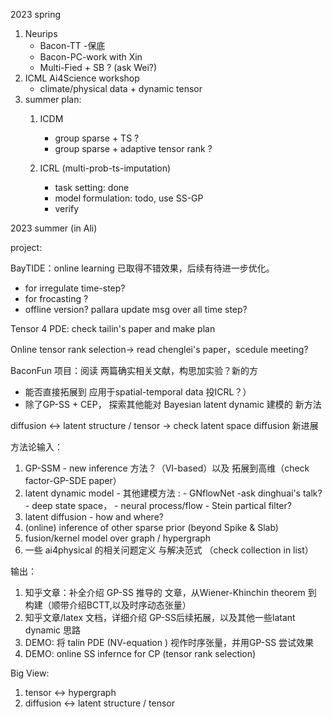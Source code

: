 
2023 spring

1.  Neurips 
       - Bacon-TT -保底
       - Bacon-PC-work with Xin
       - Multi-Fied + SB ? (ask Wei?)
2.  ICML Ai4Science workshop
       - climate/physical data + dynamic tensor   
3.  summer plan:
    1.  ICDM
           - group sparse + TS ?
           - group sparse + adaptive tensor rank ?   
  
    2.  ICRL (multi-prob-ts-imputation)
           - task setting: done
           - model formulation: todo, use SS-GP 
           - verify 


2023 summer (in Ali)

project:

BayTIDE：online learning 已取得不错效果，后续有待进一步优化。
- for irregulate time-step?
- for frocasting ?
- offline version? pallara update msg over all time step?

Tensor 4 PDE: check tailin's paper and make plan 

Online tensor rank selection-> read chenglei's paper，scedule meeting? 

BaconFun 项目：阅读 两篇确实相关文献，构思加实验？新的方
- 能否直接拓展到 应用于spatial-temporal data 投ICRL？）
- 除了GP-SS + CEP， 探索其他能对 Bayesian latent dynamic 建模的 新方法 

diffusion <-> latent  structure / tensor -> check latent space diffusion 新进展


方法论输入：
1. GP-SSM - new inference 方法？（VI-based）以及 拓展到高维（check factor-GP-SDE paper）
2. latent dynamic model - 其他建模方法 :
       - GNflowNet -ask dinghuai's talk?
       -  deep state space，
       -   neural process/flow 
       -   Stein partical filter?
3. latent diffusion - how and where?
4. (online) inference of other sparse prior (beyond Spike & Slab)
5. fusion/kernel model over graph / hypergraph
6. 一些 ai4physical 的相关问题定义 与解决范式 （check collection in list）

输出：
1. 知乎文章：补全介绍 GP-SS 推导的 文章，从Wiener-Khinchin theorem 到 构建（顺带介绍BCTT,以及时序动态张量）
2. 知乎文章/latex 文档，详细介绍 GP-SS后续拓展，以及其他一些latant dynamic 思路
3. DEMO: 将 talin PDE (NV-equation ) 视作时序张量，并用GP-SS 尝试效果
4. DEMO: online SS infernce for CP (tensor rank selection)


Big View:
1. tensor <-> hypergraph
2. diffusion <-> latent  structure / tensor